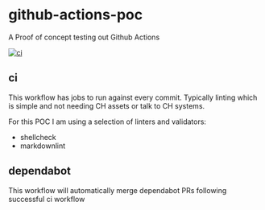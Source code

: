 # github-actions-poc

A Proof of concept testing out Github Actions

[![ci](https://github.com/companieshouse/github-actions-poc/actions/workflows/ci.yaml/badge.svg)](https://github.com/companieshouse/github-actions-poc/actions/workflows/ci.yaml)

## ci

This workflow has jobs to run against every commit. Typically linting which is
simple and not needing CH assets or talk to CH systems.

For this POC I am using a selection of linters and validators:

* shellcheck
* markdownlint

## dependabot

This workflow will automatically merge dependabot PRs following successful ci
workflow
